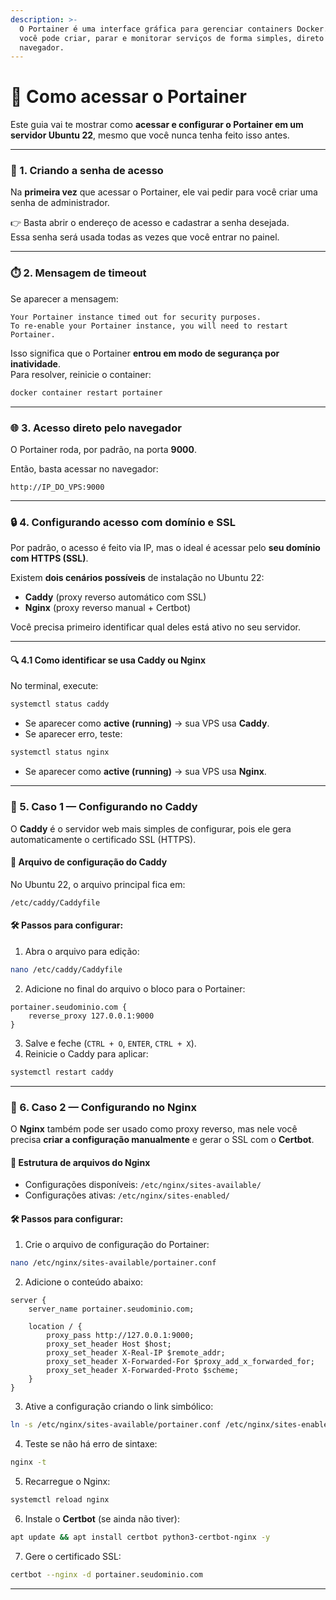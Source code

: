 ```yaml
---
description: >-
  O Portainer é uma interface gráfica para gerenciar containers Docker. Com ele,
  você pode criar, parar e monitorar serviços de forma simples, direto pelo
  navegador.
---
```


# 📌 Como acessar o Portainer

Este guia vai te mostrar como **acessar e configurar o Portainer em um servidor Ubuntu 22**, mesmo que você nunca tenha feito isso antes.

***

### 🔑 1. Criando a senha de acesso

Na **primeira vez** que acessar o Portainer, ele vai pedir para você criar uma senha de administrador.

👉 Basta abrir o endereço de acesso e cadastrar a senha desejada.\
Essa senha será usada todas as vezes que você entrar no painel.

***

### ⏱️ 2. Mensagem de timeout

Se aparecer a mensagem:

```
Your Portainer instance timed out for security purposes. 
To re-enable your Portainer instance, you will need to restart Portainer.
```

Isso significa que o Portainer **entrou em modo de segurança por inatividade**.\
Para resolver, reinicie o container:

```bash
docker container restart portainer
```

***

### 🌐 3. Acesso direto pelo navegador

O Portainer roda, por padrão, na porta **9000**.

Então, basta acessar no navegador:

```
http://IP_DO_VPS:9000
```

***

### 🔒 4. Configurando acesso com domínio e SSL

Por padrão, o acesso é feito via IP, mas o ideal é acessar pelo **seu domínio com HTTPS (SSL)**.

Existem **dois cenários possíveis** de instalação no Ubuntu 22:

* **Caddy** (proxy reverso automático com SSL)
* **Nginx** (proxy reverso manual + Certbot)

Você precisa primeiro identificar qual deles está ativo no seu servidor.

***

#### 🔍 4.1 Como identificar se usa Caddy ou Nginx

No terminal, execute:

```bash
systemctl status caddy
```

* Se aparecer como **active (running)** → sua VPS usa **Caddy**.
* Se aparecer erro, teste:

```bash
systemctl status nginx
```

* Se aparecer como **active (running)** → sua VPS usa **Nginx**.

***

### 🚀 5. Caso 1 — Configurando no **Caddy**

O **Caddy** é o servidor web mais simples de configurar, pois ele gera automaticamente o certificado SSL (HTTPS).

#### 📂 Arquivo de configuração do Caddy

No Ubuntu 22, o arquivo principal fica em:

```
/etc/caddy/Caddyfile
```

#### 🛠️ Passos para configurar:

1. Abra o arquivo para edição:

```bash
nano /etc/caddy/Caddyfile
```

2. Adicione no final do arquivo o bloco para o Portainer:

```caddy
portainer.seudominio.com {
    reverse_proxy 127.0.0.1:9000
}
```

3. Salve e feche (`CTRL + O`, `ENTER`, `CTRL + X`).
4. Reinicie o Caddy para aplicar:

```bash
systemctl restart caddy
```

***

### 🚀 6. Caso 2 — Configurando no **Nginx**

O **Nginx** também pode ser usado como proxy reverso, mas nele você precisa **criar a configuração manualmente** e gerar o SSL com o **Certbot**.

#### 📂 Estrutura de arquivos do Nginx

* Configurações disponíveis: `/etc/nginx/sites-available/`
* Configurações ativas: `/etc/nginx/sites-enabled/`

#### 🛠️ Passos para configurar:

1. Crie o arquivo de configuração do Portainer:

```bash
nano /etc/nginx/sites-available/portainer.conf
```

2. Adicione o conteúdo abaixo:

```nginx
server {
    server_name portainer.seudominio.com;

    location / {
        proxy_pass http://127.0.0.1:9000;
        proxy_set_header Host $host;
        proxy_set_header X-Real-IP $remote_addr;
        proxy_set_header X-Forwarded-For $proxy_add_x_forwarded_for;
        proxy_set_header X-Forwarded-Proto $scheme;
    }
}
```

3. Ative a configuração criando o link simbólico:

```bash
ln -s /etc/nginx/sites-available/portainer.conf /etc/nginx/sites-enabled/
```

4. Teste se não há erro de sintaxe:

```bash
nginx -t
```

5. Recarregue o Nginx:

```bash
systemctl reload nginx
```

6. Instale o **Certbot** (se ainda não tiver):

```bash
apt update && apt install certbot python3-certbot-nginx -y
```

7. Gere o certificado SSL:

```bash
certbot --nginx -d portainer.seudominio.com
```

***
